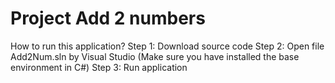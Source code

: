 # Project Add 2 numbers
How to run this application?
Step 1: Download source code 
Step 2: Open file Add2Num.sln by Visual Studio (Make sure you have installed the base environment in C#)
Step 3: Run application
